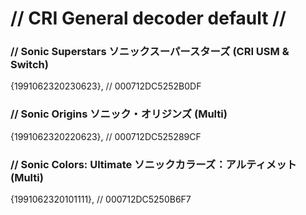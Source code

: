 # // CRI General decoder default //

### // Sonic Superstars ソニックスーパースターズ (CRI USM & Switch)

{1991062320230623}, // 000712DC5252B0DF

### // Sonic Origins ソニック・オリジンズ (Multi)

{1991062320220623}, // 000712DC525289CF

### // Sonic Colors: Ultimate ソニックカラーズ：アルティメット (Multi)

{1991062320101111}, // 000712DC5250B6F7
